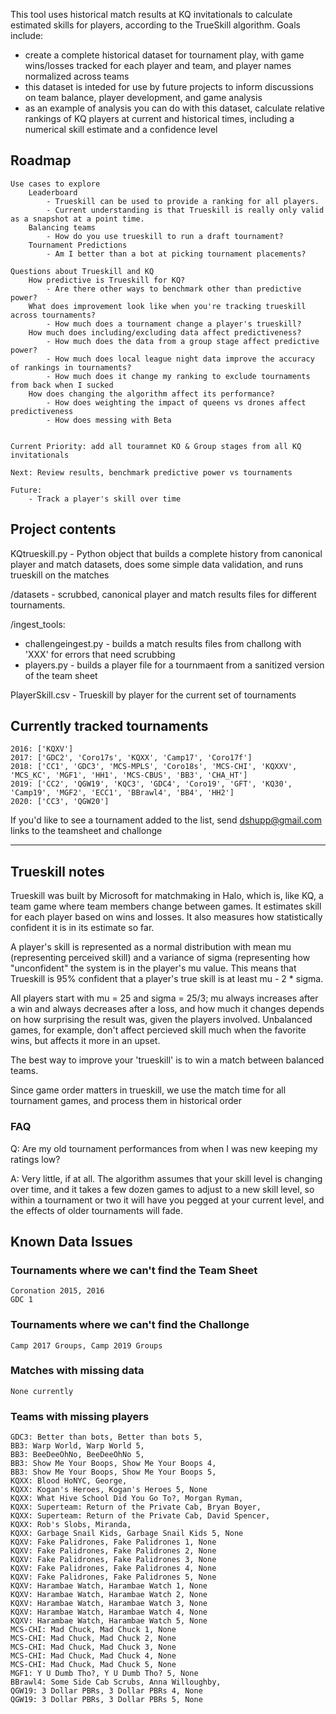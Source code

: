 This tool uses historical match results at KQ invitationals to calculate estimated skills for players, according to the TrueSkill algorithm. Goals include: 
- create a complete historical dataset for tournament play, with game wins/losses tracked for each player and team, and player names normalized across teams
- this dataset is inteded for use by future projects to inform discussions on team balance, player development, and game analysis
- as an example of analysis you can do with this dataset, calculate relative rankings of KQ players at current and historical times, including a numerical skill estimate and a confidence level

## Roadmap

    Use cases to explore
        Leaderboard 
            - Trueskill can be used to provide a ranking for all players.
            - Current understanding is that Trueskill is really only valid as a snapshot at a point time.   
        Balancing teams 
            - How do you use trueskill to run a draft tournament?
        Tournament Predictions
            - Am I better than a bot at picking tournament placements?     
    
    Questions about Trueskill and KQ
        How predictive is Trueskill for KQ?
            - Are there other ways to benchmark other than predictive power?                  
        What does improvement look like when you're tracking trueskill across tournaments? 
            - How much does a tournament change a player's trueskill?
        How much does including/excluding data affect predictiveness?
            - How much does the data from a group stage affect predictive power?
            - How much does local league night data improve the accuracy of rankings in tournaments?
            - How much does it change my ranking to exclude tournaments from back when I sucked
        How does changing the algorithm affect its performance? 
            - How does weighting the impact of queens vs drones affect predictiveness
            - How does messing with Beta
            
            
    Current Priority: add all touramnet KO & Group stages from all KQ invitationals
    
    Next: Review results, benchmark predictive power vs tournaments
    
    Future:
        - Track a player's skill over time
        

## Project contents 

KQtrueskill.py - Python object that builds a complete history from canonical player and match datasets, does some simple data validation, and runs trueskill on the matches

/datasets - scrubbed, canonical player and match results files for different tournaments.  

/ingest_tools: 
- challengeingest.py - builds a match results files from challong with 'XXX' for errors that need scrubbing  
- players.py - builds a player file for a tournmaent from a sanitized version of the team sheet 

PlayerSkill.csv - Trueskill by player for the current set of tournaments


## Currently tracked tournaments
    2016: ['KQXV']
    2017: ['GDC2', 'Coro17s', 'KQXX', 'Camp17', 'Coro17f']
    2018: ['CC1', 'GDC3', 'MCS-MPLS', 'Coro18s', 'MCS-CHI', 'KQXXV', 'MCS_KC', 'MGF1', 'HH1', 'MCS-CBUS', 'BB3', 'CHA_HT']
    2019: ['CC2', 'QGW19', 'KQC3', 'GDC4', 'Coro19', 'GFT', 'KQ30', 'Camp19', 'MGF2', 'ECC1', 'BBrawl4', 'BB4', 'HH2']
    2020: ['CC3', 'QGW20']
    
If you'd like to see a tournament added to the list, send dshupp@gmail.com links to the teamsheet and challonge

***
## Trueskill notes
Trueskill was built by Microsoft for matchmaking in Halo, which is, like KQ, a team game where team members change between games.  It estimates skill for each player based on wins and losses. It also measures how statistically confident it is in its estimate so far.    

A player's skill is represented as a normal distribution with mean mu (representing perceived skill) and a variance of sigma (representing how "unconfident" the system is in the player's mu value. This means that Trueskill is 95% confident that a player's true skill is at least mu - 2 * sigma.  

All players start with mu = 25 and sigma = 25/3; mu always increases after a win and always decreases after a loss, and how much it changes depends on how surprising the result was, given the players involved. Unbalanced games, for example, don't affect percieved skill much when the favorite wins, but affects it more in an upset.

The best way to improve your 'trueskill' is to win a match between balanced teams.  

Since game order matters in trueskill, we use the match time for all tournament games, and process them in historical order

### FAQ
Q: Are my old tournament performances from when I was new keeping my ratings low? 

A: Very little, if at all. The algorithm assumes that your skill level is changing over time, 
and it takes a few dozen games to adjust to a new skill level, so within a tournament or two 
it will have you pegged at your current level, and the effects of older tournaments will fade.

## Known Data Issues
### Tournaments where we can't find the Team Sheet
    Coronation 2015, 2016
    GDC 1
### Tournaments where we can't find the Challonge
    Camp 2017 Groups, Camp 2019 Groups
### Matches with missing data
    None currently
    
### Teams with missing players

    GDC3: Better than bots, Better than bots 5, 
    BB3: Warp World, Warp World 5, 
    BB3: BeeDeeOhNo, BeeDeeOhNo 5, 
    BB3: Show Me Your Boops, Show Me Your Boops 4, 
    BB3: Show Me Your Boops, Show Me Your Boops 5, 
    KQXX: Blood HoNYC, George, 
    KQXX: Kogan's Heroes, Kogan's Heroes 5, None
    KQXX: What Hive School Did You Go To?, Morgan Ryman, 
    KQXX: Superteam: Return of the Private Cab, Bryan Boyer, 
    KQXX: Superteam: Return of the Private Cab, David Spencer, 
    KQXX: Rob's Slobs, Miranda, 
    KQXX: Garbage Snail Kids, Garbage Snail Kids 5, None
    KQXV: Fake Palidrones, Fake Palidrones 1, None
    KQXV: Fake Palidrones, Fake Palidrones 2, None
    KQXV: Fake Palidrones, Fake Palidrones 3, None
    KQXV: Fake Palidrones, Fake Palidrones 4, None
    KQXV: Fake Palidrones, Fake Palidrones 5, None
    KQXV: Harambae Watch, Harambae Watch 1, None
    KQXV: Harambae Watch, Harambae Watch 2, None
    KQXV: Harambae Watch, Harambae Watch 3, None
    KQXV: Harambae Watch, Harambae Watch 4, None
    KQXV: Harambae Watch, Harambae Watch 5, None
    MCS-CHI: Mad Chuck, Mad Chuck 1, None
    MCS-CHI: Mad Chuck, Mad Chuck 2, None
    MCS-CHI: Mad Chuck, Mad Chuck 3, None
    MCS-CHI: Mad Chuck, Mad Chuck 4, None
    MCS-CHI: Mad Chuck, Mad Chuck 5, None
    MGF1: Y U Dumb Tho?, Y U Dumb Tho? 5, None
    BBrawl4: Some Side Cab Scrubs, Anna Willoughby, 
    QGW19: 3 Dollar PBRs, 3 Dollar PBRs 4, None
    QGW19: 3 Dollar PBRs, 3 Dollar PBRs 5, None